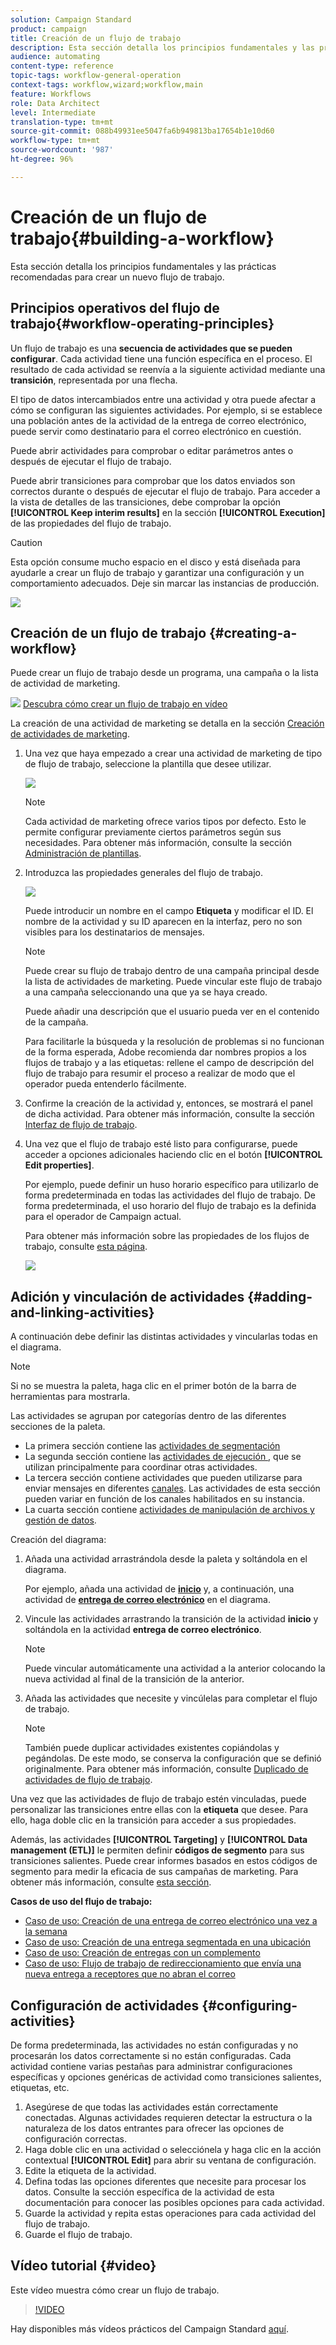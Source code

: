 ```yaml
---
solution: Campaign Standard
product: campaign
title: Creación de un flujo de trabajo
description: Esta sección detalla los principios fundamentales y las prácticas recomendadas para crear un nuevo flujo de trabajo.
audience: automating
content-type: reference
topic-tags: workflow-general-operation
context-tags: workflow,wizard;workflow,main
feature: Workflows
role: Data Architect
level: Intermediate
translation-type: tm+mt
source-git-commit: 088b49931ee5047fa6b949813ba17654b1e10d60
workflow-type: tm+mt
source-wordcount: '987'
ht-degree: 96%

---
```



# Creación de un flujo de trabajo{#building-a-workflow}

Esta sección detalla los principios fundamentales y las prácticas recomendadas para crear un nuevo flujo de trabajo.

## Principios operativos del flujo de trabajo{#workflow-operating-principles}

Un flujo de trabajo es una **secuencia de actividades que se pueden configurar**. Cada actividad tiene una función específica en el proceso. El resultado de cada actividad se reenvía a la siguiente actividad mediante una **transición**, representada por una flecha.

El tipo de datos intercambiados entre una actividad y otra puede afectar a cómo se configuran las siguientes actividades. Por ejemplo, si se establece una población antes de la actividad de la entrega de correo electrónico, puede servir como destinatario para el correo electrónico en cuestión.

Puede abrir actividades para comprobar o editar parámetros antes o después de ejecutar el flujo de trabajo.

Puede abrir transiciones para comprobar que los datos enviados son correctos durante o después de ejecutar el flujo de trabajo. Para acceder a la vista de detalles de las transiciones, debe comprobar la opción **[!UICONTROL Keep interim results]** en la sección **[!UICONTROL Execution]** de las propiedades del flujo de trabajo.

>[!CAUTION]
>
>Esta opción consume mucho espacio en el disco y está diseñada para ayudarle a crear un flujo de trabajo y garantizar una configuración y un comportamiento adecuados. Deje sin marcar las instancias de producción.

![](assets/workflow_overview.png)

## Creación de un flujo de trabajo {#creating-a-workflow}

Puede crear un flujo de trabajo desde un programa, una campaña o la lista de actividad de marketing.

![](assets/do-not-localize/how-to-video.png) [Descubra cómo crear un flujo de trabajo en vídeo](#video)

La creación de una actividad de marketing se detalla en la sección [Creación de actividades de marketing](../../start/using/marketing-activities.md#creating-a-marketing-activity).

1. Una vez que haya empezado a crear una actividad de marketing de tipo de flujo de trabajo, seleccione la plantilla que desee utilizar.

   ![](assets/workflow_creation_1.png)

   >[!NOTE]
   >
   >Cada actividad de marketing ofrece varios tipos por defecto. Esto le permite configurar previamente ciertos parámetros según sus necesidades. Para obtener más información, consulte la sección [Administración de plantillas](../../start/using/marketing-activity-templates.md).

1. Introduzca las propiedades generales del flujo de trabajo.

   ![](assets/workflow_creation_2.png)

   Puede introducir un nombre en el campo **Etiqueta** y modificar el ID. El nombre de la actividad y su ID aparecen en la interfaz, pero no son visibles para los destinatarios de mensajes.

   >[!NOTE]
   >
   >Puede crear su flujo de trabajo dentro de una campaña principal desde la lista de actividades de marketing. Puede vincular este flujo de trabajo a una campaña seleccionando una que ya se haya creado.

   Puede añadir una descripción que el usuario pueda ver en el contenido de la campaña.

   Para facilitarle la búsqueda y la resolución de problemas si no funcionan de la forma esperada, Adobe recomienda dar nombres propios a los flujos de trabajo y a las etiquetas: rellene el campo de descripción del flujo de trabajo para resumir el proceso a realizar de modo que el operador pueda entenderlo fácilmente.

1. Confirme la creación de la actividad y, entonces, se mostrará el panel de dicha actividad. Para obtener más información, consulte la sección [Interfaz de flujo de trabajo](../../automating/using/workflow-interface.md).

1. Una vez que el flujo de trabajo esté listo para configurarse, puede acceder a opciones adicionales haciendo clic en el botón **[!UICONTROL Edit properties]**.

   Por ejemplo, puede definir un huso horario específico para utilizarlo de forma predeterminada en todas las actividades del flujo de trabajo. De forma predeterminada, el uso horario del flujo de trabajo es la definida para el operador de Campaign actual.

   Para obtener más información sobre las propiedades de los flujos de trabajo, consulte [esta página](../../automating/using/managing-execution-options.md).

   ![](assets/workflow_properties.png)

## Adición y vinculación de actividades {#adding-and-linking-activities}

A continuación debe definir las distintas actividades y vincularlas todas en el diagrama.

>[!NOTE]
>
>Si no se muestra la paleta, haga clic en el primer botón de la barra de herramientas para mostrarla.

Las actividades se agrupan por categorías dentro de las diferentes secciones de la paleta.

* La primera sección contiene las [actividades de segmentación](../../automating/using/about-targeting-activities.md)
* La segunda sección contiene las [actividades de ejecución ](../../automating/using/about-execution-activities.md), que se utilizan principalmente para coordinar otras actividades.
* La tercera sección contiene actividades que pueden utilizarse para enviar mensajes en diferentes [canales](../../automating/using/about-channel-activities.md). Las actividades de esta sección pueden variar en función de los canales habilitados en su instancia.
* La cuarta sección contiene [actividades de manipulación de archivos y gestión de datos](../../automating/using/about-data-management-activities.md).

Creación del diagrama:

1. Añada una actividad arrastrándola desde la paleta y soltándola en el diagrama.

   Por ejemplo, añada una actividad de **[inicio](../../automating/using/start-and-end.md)** y, a continuación, una actividad de **[entrega de correo electrónico](../../automating/using/email-delivery.md)** en el diagrama.

1. Vincule las actividades arrastrando la transición de la actividad **inicio** y soltándola en la actividad **entrega de correo electrónico**.

   >[!NOTE]
   >
   >Puede vincular automáticamente una actividad a la anterior colocando la nueva actividad al final de la transición de la anterior.

1. Añada las actividades que necesite y vincúlelas para completar el flujo de trabajo.

   >[!NOTE]
   >
   >También puede duplicar actividades existentes copiándolas y pegándolas. De este modo, se conserva la configuración que se definió originalmente. Para obtener más información, consulte [Duplicado de actividades de flujo de trabajo](../../automating/using/workflow-interface.md#duplicating-workflow-activities).

Una vez que las actividades de flujo de trabajo estén vinculadas, puede personalizar las transiciones entre ellas con la **etiqueta** que desee. Para ello, haga doble clic en la transición para acceder a sus propiedades.

Además, las actividades **[!UICONTROL Targeting]** y **[!UICONTROL Data management (ETL)]** le permiten definir **códigos de segmento** para sus transiciones salientes. Puede crear informes basados en estos códigos de segmento para medir la eficacia de sus campañas de marketing. Para obtener más información, consulte [esta sección](../../reporting/using/creating-a-report-workflow-segment.md).

**Casos de uso del flujo de trabajo:**

* [Caso de uso: Creación de una entrega de correo electrónico una vez a la semana](../../automating/using/workflow-weekly-offer.md)
* [Caso de uso: Creación de una entrega segmentada en una ubicación](../../automating/using/workflow-segmentation-location.md)
* [Caso de uso: Creación de entregas con un complemento](../../automating/using/workflow-created-query-with-complement.md)
* [Caso de uso: Flujo de trabajo de redireccionamiento que envía una nueva entrega a receptores que no abran el correo](../../automating/using/workflow-cross-channel-retargeting.md)

## Configuración de actividades {#configuring-activities}

De forma predeterminada, las actividades no están configuradas y no procesarán los datos correctamente si no están configuradas. Cada actividad contiene varias pestañas para administrar configuraciones específicas y opciones genéricas de actividad como transiciones salientes, etiquetas, etc.

1. Asegúrese de que todas las actividades están correctamente conectadas. Algunas actividades requieren detectar la estructura o la naturaleza de los datos entrantes para ofrecer las opciones de configuración correctas.
1. Haga doble clic en una actividad o selecciónela y haga clic en la acción contextual **[!UICONTROL Edit]** para abrir su ventana de configuración.
1. Edite la etiqueta de la actividad.
1. Defina todas las opciones diferentes que necesite para procesar los datos. Consulte la sección específica de la actividad de esta documentación para conocer las posibles opciones para cada actividad.
1. Guarde la actividad y repita estas operaciones para cada actividad del flujo de trabajo.
1. Guarde el flujo de trabajo.

## Vídeo tutorial {#video}

Este vídeo muestra cómo crear un flujo de trabajo.

>[!VIDEO](https://video.tv.adobe.com/v/23937?quality=12)

Hay disponibles más vídeos prácticos del Campaign Standard [aquí](https://experienceleague.adobe.com/docs/campaign-standard-learn/tutorials/overview.html?lang=es).
